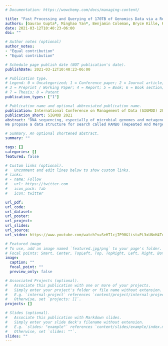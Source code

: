 ```yaml
---
# Documentation: https://wowchemy.com/docs/managing-content/

title: "Fast Processing and Querying of 170TB of Genomics Data via a Repeated And Merged BloOm Filter (RAMBO)"
authors: [Gaurav Gupta*, Minghao Yan*, Benjamin Coleman, Bryce Kille, R. A. Leo Elworth, Tharun Medini, Todd Treangen, Anshumali Shrivastava]
date: 2021-03-12T10:40:23-06:00
doi: ""

# Author notes (optional)
author_notes:
- "Equal contribution"
- "Equal contribution"

# Schedule page publish date (NOT publication's date).
publishDate: 2021-03-12T10:40:23-06:00

# Publication type.
# Legend: 0 = Uncategorized; 1 = Conference paper; 2 = Journal article;
# 3 = Preprint / Working Paper; 4 = Report; 5 = Book; 6 = Book section;
# 7 = Thesis; 8 = Patent
publication_types: ["1"]

# Publication name and optional abbreviated publication name.
publication: International Conference on Management of Data (SIGMOD) 2021.
publication_short: SIGMOD 2021
abstract: "DNA sequencing, especially of microbial genomes and metagenomes, has been at the core of recent research advances in large-scale comparative genomics. The data deluge has resulted in exponential growth in genomic datasets over the past years and has shown no sign of slowing down. Several recent attempts have been made to tame the computational burden of sequence search on these terabyte and petabyte-scale datasets, including raw reads and assembled genomes. However, no known implementation provides both fast query and construction time, keeps the low false-positive requirement, and offers cheap storage of the data structure.
We propose a data structure for search called RAMBO (Repeated And Merged BloOm Filter) which is significantly faster in query time than state-of-the-art genome indexing methods- COBS (Compact bit-sliced signature index), Sequence Bloom Trees, HowDeSBT, and SSBT. Furthermore, it supports insertion and query process parallelism, cheap updates for streaming inputs, has a zero false-negative rate, a low false-positive rate, and a small index size. RAMBO converts the search problem into set membership testing among K documents. Interestingly, it is a count-min sketch type arrangement of a membership testing utility (Bloom Filter in our case). The simplicity of the algorithm and embarrassingly parallel architecture allows us to stream and index a 170TB whole-genome sequence dataset in a mere 9 hours on a cluster of 100 nodes while competing methods require weeks. "

# Summary. An optional shortened abstract.
summary: ""

tags: []
categories: []
featured: false

# Custom links (optional).
#   Uncomment and edit lines below to show custom links.
# links:
# - name: Follow
#   url: https://twitter.com
#   icon_pack: fab
#   icon: twitter

url_pdf:
url_code: 
url_dataset:
url_poster:
url_project:
url_slides:
url_source:
url_video: https://www.youtube.com/watch?v=SeHT1cjIP90&list=PL3xUNnH4TdbsfndCMn02BqAAgGB0z7cwq

# Featured image
# To use, add an image named `featured.jpg/png` to your page's folder. 
# Focal points: Smart, Center, TopLeft, Top, TopRight, Left, Right, BottomLeft, Bottom, BottomRight.
image:
  caption: ""
  focal_point: ""
  preview_only: false

# Associated Projects (optional).
#   Associate this publication with one or more of your projects.
#   Simply enter your project's folder or file name without extension.
#   E.g. `internal-project` references `content/project/internal-project/index.md`.
#   Otherwise, set `projects: []`.
projects: []

# Slides (optional).
#   Associate this publication with Markdown slides.
#   Simply enter your slide deck's filename without extension.
#   E.g. `slides: "example"` references `content/slides/example/index.md`.
#   Otherwise, set `slides: ""`.
slides: ""
---
```

